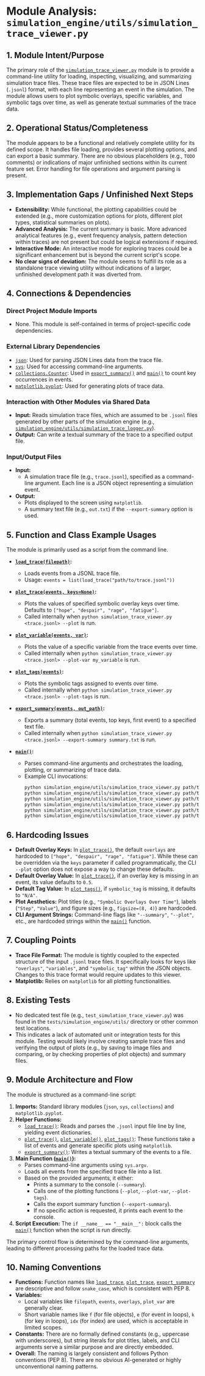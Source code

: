 # Module Analysis: `simulation_engine/utils/simulation_trace_viewer.py`

## 1. Module Intent/Purpose

The primary role of the [`simulation_trace_viewer.py`](../../simulation_engine/utils/simulation_trace_viewer.py) module is to provide a command-line utility for loading, inspecting, visualizing, and summarizing simulation trace files. These trace files are expected to be in JSON Lines (`.jsonl`) format, with each line representing an event in the simulation. The module allows users to plot symbolic overlays, specific variables, and symbolic tags over time, as well as generate textual summaries of the trace data.

## 2. Operational Status/Completeness

The module appears to be a functional and relatively complete utility for its defined scope. It handles file loading, provides several plotting options, and can export a basic summary. There are no obvious placeholders (e.g., `TODO` comments) or indications of major unfinished sections within its current feature set. Error handling for file operations and argument parsing is present.

## 3. Implementation Gaps / Unfinished Next Steps

*   **Extensibility:** While functional, the plotting capabilities could be extended (e.g., more customization options for plots, different plot types, statistical summaries on plots).
*   **Advanced Analysis:** The current summary is basic. More advanced analytical features (e.g., event frequency analysis, pattern detection within traces) are not present but could be logical extensions if required.
*   **Interactive Mode:** An interactive mode for exploring traces could be a significant enhancement but is beyond the current script's scope.
*   **No clear signs of deviation:** The module seems to fulfill its role as a standalone trace viewing utility without indications of a larger, unfinished development path it was diverted from.

## 4. Connections & Dependencies

### Direct Project Module Imports
*   None. This module is self-contained in terms of project-specific code dependencies.

### External Library Dependencies
*   [`json`](https://docs.python.org/3/library/json.html): Used for parsing JSON Lines data from the trace file.
*   [`sys`](https://docs.python.org/3/library/sys.html): Used for accessing command-line arguments.
*   [`collections.Counter`](https://docs.python.org/3/library/collections.html#collections.Counter): Used in [`export_summary()`](../../simulation_engine/utils/simulation_trace_viewer.py:46) and [`main()`](../../simulation_engine/utils/simulation_trace_viewer.py:60) to count key occurrences in events.
*   [`matplotlib.pyplot`](https://matplotlib.org/stable/api/_as_gen/matplotlib.pyplot.html): Used for generating plots of trace data.

### Interaction with Other Modules via Shared Data
*   **Input:** Reads simulation trace files, which are assumed to be `.jsonl` files generated by other parts of the simulation engine (e.g., [`simulation_engine/utils/simulation_trace_logger.py`](../../simulation_engine/utils/simulation_trace_logger.py)).
*   **Output:** Can write a textual summary of the trace to a specified output file.

### Input/Output Files
*   **Input:**
    *   A simulation trace file (e.g., `trace.jsonl`), specified as a command-line argument. Each line is a JSON object representing a simulation event.
*   **Output:**
    *   Plots displayed to the screen using `matplotlib`.
    *   A summary text file (e.g., `out.txt`) if the `--export-summary` option is used.

## 5. Function and Class Example Usages

The module is primarily used as a script from the command line.

*   **[`load_trace(filepath)`](../../simulation_engine/utils/simulation_trace_viewer.py:6):**
    *   Loads events from a JSONL trace file.
    *   Usage: `events = list(load_trace("path/to/trace.jsonl"))`

*   **[`plot_trace(events, keys=None)`](../../simulation_engine/utils/simulation_trace_viewer.py:15):**
    *   Plots the values of specified symbolic overlay keys over time. Defaults to `["hope", "despair", "rage", "fatigue"]`.
    *   Called internally when `python simulation_trace_viewer.py <trace.jsonl> --plot` is run.

*   **[`plot_variable(events, var)`](../../simulation_engine/utils/simulation_trace_viewer.py:28):**
    *   Plots the value of a specific variable from the trace events over time.
    *   Called internally when `python simulation_trace_viewer.py <trace.jsonl> --plot-var my_variable` is run.

*   **[`plot_tags(events)`](../../simulation_engine/utils/simulation_trace_viewer.py:37):**
    *   Plots the symbolic tags assigned to events over time.
    *   Called internally when `python simulation_trace_viewer.py <trace.jsonl> --plot-tags` is run.

*   **[`export_summary(events, out_path)`](../../simulation_engine/utils/simulation_trace_viewer.py:46):**
    *   Exports a summary (total events, top keys, first event) to a specified text file.
    *   Called internally when `python simulation_trace_viewer.py <trace.jsonl> --export-summary summary.txt` is run.

*   **[`main()`](../../simulation_engine/utils/simulation_trace_viewer.py:60):**
    *   Parses command-line arguments and orchestrates the loading, plotting, or summarizing of trace data.
    *   Example CLI invocations:
        ```bash
        python simulation_engine/utils/simulation_trace_viewer.py path/to/trace.jsonl
        python simulation_engine/utils/simulation_trace_viewer.py path/to/trace.jsonl --summary
        python simulation_engine/utils/simulation_trace_viewer.py path/to/trace.jsonl --plot
        python simulation_engine/utils/simulation_trace_viewer.py path/to/trace.jsonl --plot-var "temperature"
        python simulation_engine/utils/simulation_trace_viewer.py path/to/trace.jsonl --plot-tags
        python simulation_engine/utils/simulation_trace_viewer.py path/to/trace.jsonl --export-summary output_summary.txt
        ```

## 6. Hardcoding Issues

*   **Default Overlay Keys:** In [`plot_trace()`](../../simulation_engine/utils/simulation_trace_viewer.py:16), the default `overlays` are hardcoded to `["hope", "despair", "rage", "fatigue"]`. While these can be overridden via the `keys` parameter if called programmatically, the CLI `--plot` option does not expose a way to change these defaults.
*   **Default Overlay Value:** In [`plot_trace()`](../../simulation_engine/utils/simulation_trace_viewer.py:17), if an overlay key is missing in an event, its value defaults to `0.5`.
*   **Default Tag Value:** In [`plot_tags()`](../../simulation_engine/utils/simulation_trace_viewer.py:38), if `symbolic_tag` is missing, it defaults to `"N/A"`.
*   **Plot Aesthetics:** Plot titles (e.g., `"Symbolic Overlays Over Time"`), labels (`"Step"`, `"Value"`), and figure sizes (e.g., `figsize=(8, 4)`) are hardcoded.
*   **CLI Argument Strings:** Command-line flags like `"--summary"`, `"--plot"`, etc., are hardcoded strings within the [`main()`](../../simulation_engine/utils/simulation_trace_viewer.py:60) function.

## 7. Coupling Points

*   **Trace File Format:** The module is tightly coupled to the expected structure of the input `.jsonl` trace files. It specifically looks for keys like `"overlays"`, `"variables"`, and `"symbolic_tag"` within the JSON objects. Changes to this trace format would require updates to this viewer.
*   **Matplotlib:** Relies on `matplotlib` for all plotting functionalities.

## 8. Existing Tests

*   No dedicated test file (e.g., `test_simulation_trace_viewer.py`) was found in the `tests/simulation_engine/utils/` directory or other common test locations.
*   This indicates a lack of automated unit or integration tests for this module. Testing would likely involve creating sample trace files and verifying the output of plots (e.g., by saving to image files and comparing, or by checking properties of plot objects) and summary files.

## 9. Module Architecture and Flow

The module is structured as a command-line script:
1.  **Imports:** Standard library modules (`json`, `sys`, `collections`) and `matplotlib.pyplot`.
2.  **Helper Functions:**
    *   [`load_trace()`](../../simulation_engine/utils/simulation_trace_viewer.py:6): Reads and parses the `.jsonl` input file line by line, yielding event dictionaries.
    *   [`plot_trace()`](../../simulation_engine/utils/simulation_trace_viewer.py:15), [`plot_variable()`](../../simulation_engine/utils/simulation_trace_viewer.py:28), [`plot_tags()`](../../simulation_engine/utils/simulation_trace_viewer.py:37): These functions take a list of events and generate specific plots using `matplotlib`.
    *   [`export_summary()`](../../simulation_engine/utils/simulation_trace_viewer.py:46): Writes a textual summary of the events to a file.
3.  **Main Function ([`main()`](../../simulation_engine/utils/simulation_trace_viewer.py:60)):**
    *   Parses command-line arguments using `sys.argv`.
    *   Loads all events from the specified trace file into a list.
    *   Based on the provided arguments, it either:
        *   Prints a summary to the console (`--summary`).
        *   Calls one of the plotting functions (`--plot`, `--plot-var`, `--plot-tags`).
        *   Calls the export summary function (`--export-summary`).
        *   If no specific action is requested, it prints each event to the console.
4.  **Script Execution:** The `if __name__ == "__main__":` block calls the [`main()`](../../simulation_engine/utils/simulation_trace_viewer.py:60) function when the script is run directly.

The primary control flow is determined by the command-line arguments, leading to different processing paths for the loaded trace data.

## 10. Naming Conventions

*   **Functions:** Function names like [`load_trace`](../../simulation_engine/utils/simulation_trace_viewer.py:6), [`plot_trace`](../../simulation_engine/utils/simulation_trace_viewer.py:15), [`export_summary`](../../simulation_engine/utils/simulation_trace_viewer.py:46) are descriptive and follow `snake_case`, which is consistent with PEP 8.
*   **Variables:**
    *   Local variables like `filepath`, `events`, `overlays`, `plot_var` are generally clear.
    *   Short variable names like `f` (for file objects), `e` (for event in loops), `k` (for key in loops), `idx` (for index) are used, which is acceptable in limited scopes.
*   **Constants:** There are no formally defined constants (e.g., uppercase with underscores), but string literals for plot titles, labels, and CLI arguments serve a similar purpose and are directly embedded.
*   **Overall:** The naming is largely consistent and follows Python conventions (PEP 8). There are no obvious AI-generated or highly unconventional naming patterns.